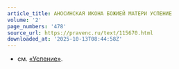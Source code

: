 ```yaml
---
article_title: АНОСИНСКАЯ ИКОНА БОЖИЕЙ МАТЕРИ УСПЕНИЕ
volume: '2'
page_numbers: '478'
source_url: https://pravenc.ru/text/115670.html
downloaded_at: '2025-10-13T08:44:58Z'
---
```


- см. [«Успение»](<https://pravenc.ru/text/ Успение .html>).

